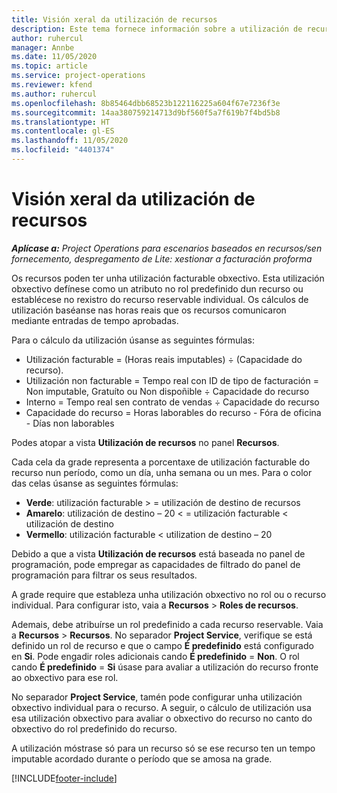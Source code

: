 ```yaml
---
title: Visión xeral da utilización de recursos
description: Este tema fornece información sobre a utilización de recursos en Project Operations.
author: ruhercul
manager: Annbe
ms.date: 11/05/2020
ms.topic: article
ms.service: project-operations
ms.reviewer: kfend
ms.author: ruhercul
ms.openlocfilehash: 8b85464dbb68523b122116225a604f67e7236f3e
ms.sourcegitcommit: 14aa380759214713d9bf560f5a7f619b7f4bd5b8
ms.translationtype: HT
ms.contentlocale: gl-ES
ms.lasthandoff: 11/05/2020
ms.locfileid: "4401374"
---
```

# <a name="resource-utilization-overview"></a>Visión xeral da utilización de recursos

_**Aplícase a:** Project Operations para escenarios baseados en recursos/sen fornecemento, despregamento de Lite: xestionar a facturación proforma_

Os recursos poden ter unha utilización facturable obxectivo. Esta utilización obxectivo defínese como un atributo no rol predefinido dun recurso ou establécese no rexistro do recurso reservable individual. Os cálculos de utilización baséanse nas horas reais que os recursos comunicaron mediante entradas de tempo aprobadas.

Para o cálculo da utilización úsanse as seguintes fórmulas:

  - Utilización facturable = (Horas reais imputables) ÷ (Capacidade do recurso).
  - Utilización non facturable = Tempo real con ID de tipo de facturación = Non imputable, Gratuíto ou Non dispoñible ÷ Capacidade do recurso
  - Interno = Tempo real sen contrato de vendas ÷ Capacidade do recurso
  - Capacidade do recurso = Horas laborables do recurso - Fóra de oficina - Días non laborables

Podes atopar a vista **Utilización de recursos** no panel **Recursos**.

Cada cela da grade representa a porcentaxe de utilización facturable do recurso nun período, como un día, unha semana ou un mes. Para o color das celas úsanse as seguintes fórmulas:

  - **Verde**: utilización facturable > = utilización de destino de recursos
  - **Amarelo**: utilización de destino – 20 < = utilización facturable < utilización de destino
  - **Vermello**: utilización facturable < utilization de destino – 20

Debido a que a vista **Utilización de recursos** está baseada no panel de programación, pode empregar as capacidades de filtrado do panel de programación para filtrar os seus resultados.

A grade require que estableza unha utilización obxectivo no rol ou o recurso individual. Para configurar isto, vaia a **Recursos** > **Roles de recursos**.

Ademais, debe atribuírse un rol predefinido a cada recurso reservable. Vaia a **Recursos** > **Recursos**. No separador **Project Service**, verifique se está definido un rol de recurso e que o campo **É predefinido** está configurado en **Si**. Pode engadir roles adicionais cando **É predefinido** = **Non**. O rol cando **É predefinido** = **Si** úsase para avaliar a utilización do recurso fronte ao obxectivo para ese rol.

No separador **Project Service**, tamén pode configurar unha utilización obxectivo individual para o recurso. A seguir, o cálculo de utilización usa esa utilización obxectivo para avaliar o obxectivo do recurso no canto do obxectivo do rol predefinido do recurso.

A utilización móstrase só para un recurso só se ese recurso ten un tempo imputable acordado durante o período que se amosa na grade.


[!INCLUDE[footer-include](../includes/footer-banner.md)]